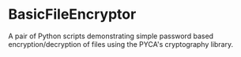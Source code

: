 # BasicFileEncryptor
A pair of Python scripts demonstrating simple password based encryption/decryption of files using the PYCA's cryptography library.
